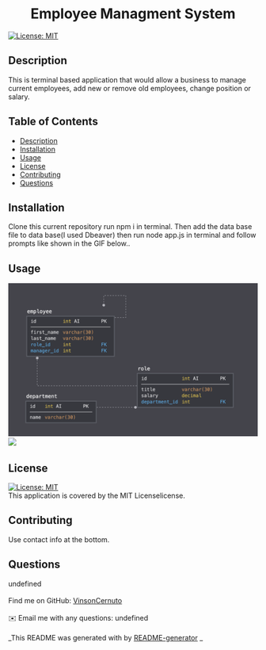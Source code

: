 
  <h1 align="center">Employee Managment System</h1>
    
  [![License: MIT](https://img.shields.io/badge/License-MIT-blue.svg)](https://opensource.org/licenses/MIT)<br />
  
  ## Description
   This is terminal based application that would allow a business to manage current employees, add new or remove old employees, change position or salary.
  
   ## Table of Contents
  - [Description](#description)
  - [Installation](#installation)
  - [Usage](#usage)
  - [License](#license)
  - [Contributing](#contributing)
  - [Questions](#questions)
  
  ## Installation
  Clone this current repository run npm i in terminal. Then add the data base file to data base(I used Dbeaver) then run node app.js in terminal and follow prompts like shown in the GIF below..  
  
  ## Usage
  <img src="assets\media\schema.png">

  <img src="assets\media\functionality.gif">
  
  ## License
  [![License: MIT](https://img.shields.io/badge/License-MIT-blue.svg)](https://opensource.org/licenses/MIT)<br />
  This application is covered by the MIT Licenselicense. 
  
  ## Contributing
  Use contact info at the bottom.
  
  ## Questions
  undefined<br />
  <br />
  Find me on GitHub: [VinsonCernuto](https://github.com/VinsonCernuto)<br />
  <br />
  ✉️ Email me with any questions: undefined<br /><br />
  _This README was generated with by [README-generator](https://github.com/VinsonCernuto/Good-ReadME) _
      
